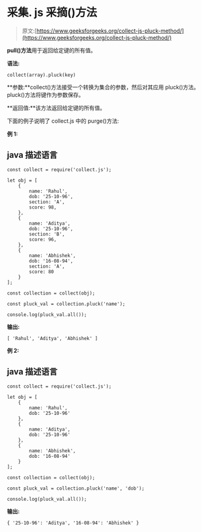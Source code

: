 # 采集. js 采摘()方法

> 原文:[https://www.geeksforgeeks.org/collect-js-pluck-method/](https://www.geeksforgeeks.org/collect-js-pluck-method/)

**pull()方法**用于返回给定键的所有值。

**语法:**

```
collect(array).pluck(key)
```

**参数:**collect()方法接受一个转换为集合的参数，然后对其应用 pluck()方法。pluck()方法将键作为参数保存。

**返回值:**该方法返回给定键的所有值。

下面的例子说明了 collect.js 中的 purge()方法:

**例 1:**

## java 描述语言

```
const collect = require('collect.js');

let obj = [
    {
        name: 'Rahul',
        dob: '25-10-96',
        section: 'A',
        score: 98,
    },
    {
        name: 'Aditya',
        dob: '25-10-96',
        section: 'B',
        score: 96,
    },
    {
        name: 'Abhishek',
        dob: '16-08-94',
        section: 'A',
        score: 80
    }
];

const collection = collect(obj);

const pluck_val = collection.pluck('name');

console.log(pluck_val.all());
```

**输出:**

```
[ 'Rahul', 'Aditya', 'Abhishek' ]
```

**例 2:**

## java 描述语言

```
const collect = require('collect.js');

let obj = [
    {
        name: 'Rahul',
        dob: '25-10-96'
    },
    {
        name: 'Aditya',
        dob: '25-10-96'
    },
    {
        name: 'Abhishek',
        dob: '16-08-94'
    }
];

const collection = collect(obj);

const pluck_val = collection.pluck('name', 'dob');

console.log(pluck_val.all());
```

**输出:**

```
{ '25-10-96': 'Aditya', '16-08-94': 'Abhishek' }
```